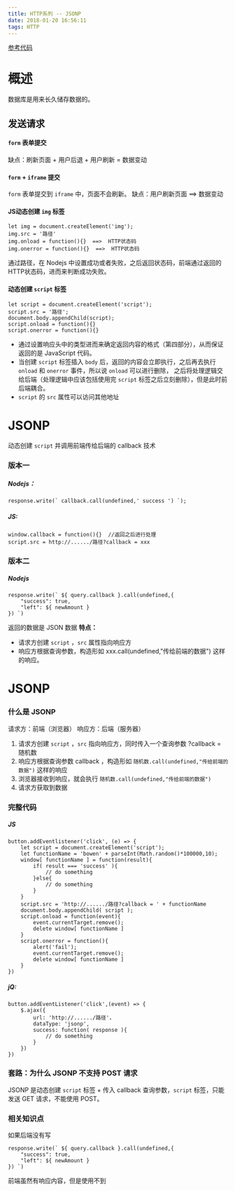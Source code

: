 ```yaml
---
title: HTTP系列 -- JSONP
date: 2018-01-20 16:56:11
tags: HTTP
---
```

[参考代码](https://github.com/bowen-wu/server-Node.js-demo/tree/master/JSONP)
# 概述
数据库是用来长久储存数据的。

## 发送请求
#### ` form ` 表单提交
缺点：刷新页面 + 用户后退 + 用户刷新 = 数据变动

#### ` form ` + ` iframe ` 提交
` form ` 表单提交到 ` iframe ` 中，页面不会刷新。
缺点：用户刷新页面  ==>  数据变动

#### JS动态创建 ` img ` 标签
```
let img = document.createElement('img');
img.src = '路径'
img.onload = function(){}  ==>  HTTP状态码
img.onerror = function(){}  ==>  HTTP状态码
```
通过路径，在 Nodejs 中设置成功或者失败，之后返回状态码，前端通过返回的HTTP状态码，进而来判断成功失败。

#### 动态创建 ` script ` 标签
```
let script = document.createElement('script');
script.src = '路径';
document.body.appendChild(script);
script.onload = function(){}
script.onerror = function(){}
```
- 通过设置响应头中的类型进而来确定返回内容的格式（第四部分），从而保证返回的是 JavaScript 代码。
-  当创建  ` script ` 标签插入 ` body ` 后，返回的内容会立即执行，之后再去执行 ` onload ` 和 ` onerror ` 事件，所以说  ` onload ` 可以进行删除， 之后将处理逻辑交给后端（处理逻辑中应该包括使用完 ` script ` 标签之后立刻删除），但是此时前后端耦合。
- ` script ` 的 ` src ` 属性可以访问其他地址

# JSONP
动态创建 ` script ` 并调用前端传给后端的 callback 技术
### 版本一
##### Nodejs：
```
response.write(` callback.call(undefined,' success ') `);
```
    
##### JS:
```
window.callback = function(){}  //返回之后进行处理
script.src = http://....../路径?callback = xxx
```
### 版本二
##### Nodejs
```
response.write(` ${ query.callback }.call(undefined,{
    "success": true,
    "left": ${ newAmount }
}) `)
```
返回的数据是 JSON 数据
**特点：**
- 请求方创建 ` script ` ，` src ` 属性指向响应方
- 响应方根据查询参数，构造形如 xxx.call(undefined,"传给前端的数据") 这样的响应。

# JSONP
### 什么是 JSONP
请求方：前端（浏览器）
响应方：后端（服务器）
1. 请求方创建 ` script ` ，` src ` 指向响应方，同时传入一个查询参数 ?callback = 随机数
2. 响应方根据查询参数 callback ，构造形如 ` 随机数.call(undefined,"传给前端的数据") ` 这样的响应
3. 浏览器接收到响应，就会执行 ` 随机数.call(undefined,"传给前端的数据") ` 
4. 请求方获取到数据
### 完整代码
##### JS
```
button.addEventlistener('click', (e) => {
    let script = document.createElement('script');
    let functionName = 'bowen' + parseInt(Math.random()*100000,10);
    window[ functionName ] = function(result){
        if( result === 'success' ){
            // do something
        }else{
            // do something
        }
    }
    script.src = 'http://....../路径?callback = ' + functionName
    document.body.appendChild( script );
    script.onload = function(event){
        event.currentTarget.remove();
        delete window[ functionName ]
    }
    script.onerror = function(){
        alert('fail');
        event.currentTarget.remove();
        delete window[ functionName ]
    }
})
```
##### jQ:
```
button.addEventListener('click',(event) => {
    $.ajax({
        url: 'http://....../路径'，
        dataType: 'jsonp',
        success: function( response ){
            // do something
        }
    })
})
```

### 套路：为什么 JSONP 不支持 POST 请求
JSONP 是动态创建 ` script ` 标签 + 传入 callback 查询参数，` script ` 标签，只能发送 GET 请求，不能使用 POST。

### 相关知识点
如果后端没有写 
```
response.write(` ${ query.callback }.call(undefined,{
    "success": true,
    "left": ${ newAmount }
}) `)
```
前端虽然有响应内容，但是使用不到
